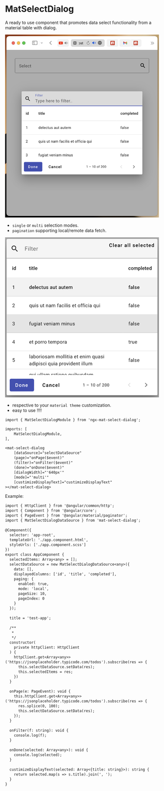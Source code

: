 # MatSelectDialog

A ready to use component that promotes data select functionality from a material table with dialog.

![alt text](https://github.com/oktykrk/angular-material/blob/main/images/3.png?raw=true)

- `single` or `multi` selection modes.
- `pagination` supporting local/remote data fetch.

![alt text](https://github.com/oktykrk/angular-material/blob/main/images/4.png?raw=true)

- respective to your `material theme` customization.
- easy to use !!!!

```
import { MatSelectDialogModule } from 'ngx-mat-select-dialog';
```

```
imports: [
    MatSelectDialogModule,
],
```

```
<mat-select-dialog 
    [dataSource]="selectDataSource" 
    (page)="onPage($event)" 
    (filter)="onFilter($event)" 
    (done)="onDone($event)" 
    [dialogWidth]="'640px'" 
    [mode]="'multi'" 
    [custimizeDisplayText]="custimizeDisplayText"
></mat-select-dialog>
```
Example:
```
import { HttpClient } from '@angular/common/http';
import { Component } from '@angular/core';
import { PageEvent } from '@angular/material/paginator';
import { MatSelectDialogDataSource } from 'mat-select-dialog';

@Component({
  selector: 'app-root',
  templateUrl: './app.component.html',
  styleUrls: ['./app.component.scss']
})
export class AppComponent {
  selectedItems: Array<any> = [];
  selectDataSource = new MatSelectDialogDataSource<any>({
    data: [],
    displayedColumns: ['id', 'title', 'completed'],
    paging: {
      enabled: true,
      mode: 'local',
      pageSize: 10,
      pageIndex: 0
    }
  });

  title = 'test-app';

  /**
   *
   */
  constructor(
    private httpClient: HttpClient
  ) {
    httpClient.get<Array<any>>('https://jsonplaceholder.typicode.com/todos').subscribe(res => {
      this.selectDataSource.setData(res);
      this.selectedItems = res;
    })
  }

  onPage(e: PageEvent): void {
    this.httpClient.get<Array<any>>('https://jsonplaceholder.typicode.com/todos').subscribe(res => {
      res.splice(0, 100);
      this.selectDataSource.setData(res);
    });
  }

  onFilter(f: string): void {
    console.log(f);
  }

  onDone(selected: Array<any>): void {
    console.log(selected);
  }

  custimizeDisplayText(selected: Array<{title: string}>): string {
    return selected.map(s => s.title).join(', ');
  }
}

```